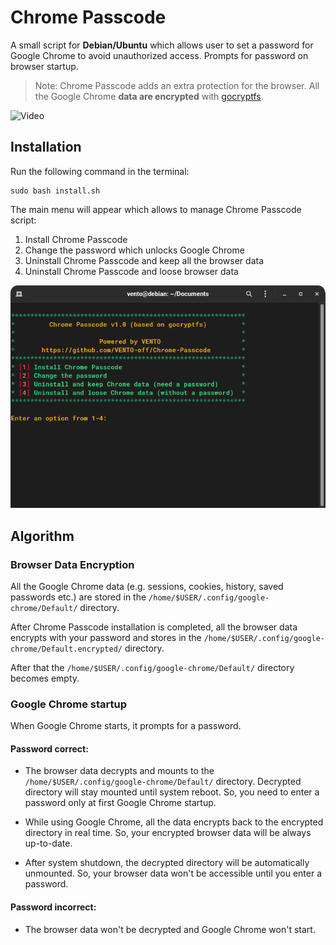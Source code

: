# Chrome Passcode

A small script for **Debian/Ubuntu** which allows user to set a password for Google Chrome to avoid unauthorized access.
Prompts for password on browser startup.

> Note: Chrome Passcode adds an extra protection for the browser. 
> All the Google Chrome **data are encrypted** with [gocryptfs](https://github.com/rfjakob/gocryptfs).

![Video](images/video_01.gif)

## Installation

Run the following command in the terminal:
```
sudo bash install.sh
```

The main menu will appear which allows to manage Chrome Passcode script:
1. Install Chrome Passcode
2. Change the password which unlocks Google Chrome
3. Uninstall Chrome Passcode and keep all the browser data
4. Uninstall Chrome Passcode and loose browser data

![img01](images/img_01.png)

## Algorithm

### Browser Data Encryption

All the Google Chrome data (e.g. sessions, cookies, history, saved passwords etc.) are stored in the `/home/$USER/.config/google-chrome/Default/` directory.

After Chrome Passcode installation is completed, all the browser data encrypts with your password and stores in the `/home/$USER/.config/google-chrome/Default.encrypted/` directory.

After that the `/home/$USER/.config/google-chrome/Default/` directory becomes empty.

### Google Chrome startup

When Google Chrome starts, it prompts for a password.

#### Password correct:

- The browser data decrypts and mounts to the `/home/$USER/.config/google-chrome/Default/` directory. Decrypted directory will stay mounted until system reboot. So, you need to enter a password only at first Google Chrome startup.
   
- While using Google Chrome, all the data encrypts back to the encrypted directory in real time. So, your encrypted browser data will be always up-to-date.

- After system shutdown, the decrypted directory will be automatically unmounted. So, your browser data won't be accessible until you enter a password.

#### Password incorrect:

- The browser data won't be decrypted and Google Chrome won't start.
   